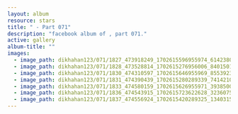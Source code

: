 ```yaml
---
layout: album
resource: stars
title: " - Part 071"
description: "facebook album of , part 071."
active: gallery
album-title: ""
images:
  - image_path: dikhahan123/071/1827_473918249_1702615596955974_6142380003486527582_n.jpg
  - image_path: dikhahan123/071/1828_473528814_1702615276956006_8401501619121853617_n.jpg
  - image_path: dikhahan123/071/1830_474310597_1702615646955969_855392393396133515_n.jpg
  - image_path: dikhahan123/071/1831_474390439_1702615280289339_7414210797515607617_n.jpg
  - image_path: dikhahan123/071/1833_474580159_1702615626955971_3938500367997897490_n.jpg
  - image_path: dikhahan123/071/1836_474543915_1702615723622628_3236075270704070427_n.jpg
  - image_path: dikhahan123/071/1837_474556924_1702615420289325_1340315972243072849_n.jpg
---
```

